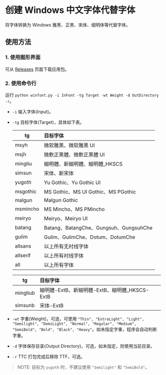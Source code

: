 # 创建 Windows 中文字体代替字体
将字体转换为 Windows 雅黑、正黑、宋体、细明体等代替字体。
## 使用方法
### 1. 使用图形界面
可从 [Releases](https://github.com/GuiWonder/toWinFonts/releases) 页面下载应用包。
### 2. 使用命令行
运行 `python winfont.py -i InFont -tg Target -wt Weight -d OutDirectory -r`。
- `-i` 输入字体(Input)。
- `-tg` 目标字体(Target)，具体如下表。

  | tg | 目标字体 |
  | ---- | :---- |
  | msyh   | 微软雅黑、微软雅黑 UI |
  | msjh   | 微軟正黑體、微軟正黑體 UI |
  | mingliu | 細明體、新細明體、細明體_HKSCS |
  | simsun  | 宋体、新宋体 |
  | yugoth  | Yu Gothic、Yu Gothic UI |
  | msgothic | MS Gothic、MS UI Gothic、MS PGothic |
  | malgun  | Malgun Gothic |
  | msmincho | MS Mincho、MS PMincho |
  | meiryo  | Meiryo、Meiryo UI |
  | batang  | Batang、BatangChe、Gungsuh、GungsuhChe |
  | gulim  | Gulim、GulimChe、Dotum、DotumChe |
  | allsans  | 以上所有无衬线字体 |
  | allserif  | 以上所有衬线字体 |
  | all  | 以上所有字体 |

  | tg | 目标字体 |
  | ---- | :---- |
  | mingliub   | 細明體-ExtB、新細明體-ExtB、細明體_HKSCS-ExtB |
  | simsunb   | 宋体-ExtB |

- `-wt` 字重(Weight)，可选，可使用 `"Thin", "ExtraLight", "Light", "Semilight", "DemiLight", "Normal", "Regular", "Medium", "SemiBold", "Bold", "Black", "Heavy"`。如未指定字重，程序会自动判断字重。
- `-d` 字体保存目录(Output Directory)，可选，如未指定，则使用当前目录。
- `-r` TTC 打包完成后移除 TTF，可选。

> NOTE: 目标为 `yugoth` 时，不建议使用 `"Semilight"` 和 `"SemiBold"`。
